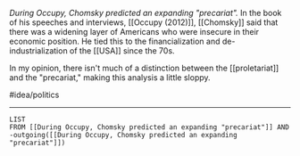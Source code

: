 *During Occupy, Chomsky predicted an expanding "precariat".* In the book of his speeches and interviews, [[Occupy (2012)]], [[Chomsky]] said that there was a widening layer of Americans who were insecure in their economic position. He tied this to the financialization and de-industrialization of the [[USA]] since the 70s. 

In my opinion, there isn't much of a distinction between the [[proletariat]] and the "precariat," making this analysis a little sloppy. 

#idea/politics  

---
```dataview
LIST
FROM [[During Occupy, Chomsky predicted an expanding "precariat"]] AND -outgoing([[During Occupy, Chomsky predicted an expanding "precariat"]])
```